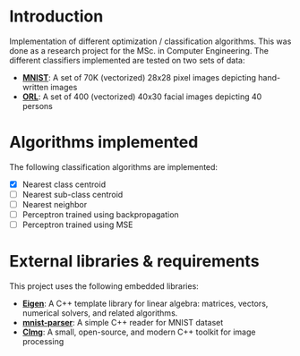 # Introduction
Implementation of different optimization / classification algorithms. This was done as a research project for the MSc. in Computer Engineering.
The different classifiers implemented are tested on two sets of data:

- [**MNIST**](http://yann.lecun.com/exdb/mnist/): A set of 70K (vectorized) 28x28 pixel images depicting hand-written images
- [**ORL**](http://www.cad.zju.edu.cn/home/dengcai/Data/FaceData.html): A set of 400 (vectorized) 40x30 facial images depicting 40 persons

# Algorithms implemented

The following classification algorithms are implemented:

- [x] Nearest class centroid
- [ ] Nearest sub-class centroid
- [ ] Nearest neighbor
- [ ] Perceptron trained using backpropagation
- [ ] Perceptron trained using MSE

# External libraries & requirements

This project uses the following embedded libraries:

- [**Eigen**](http://eigen.tuxfamily.org/index.php?title=Main_Page): A C++ template library for linear algebra: matrices, vectors, numerical solvers, and related algorithms.
- [**mnist-parser**](https://github.com/wichtounet/mnist): A simple C++ reader for MNIST dataset
- [**CImg**](http://cimg.eu/): A small, open-source, and modern C++ toolkit for image processing
